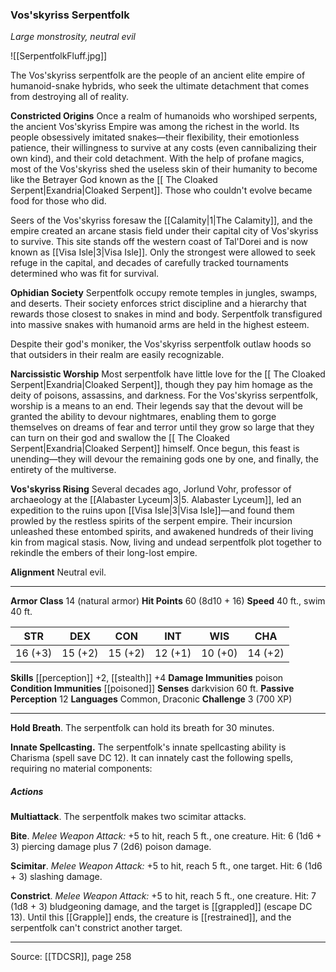 ### Vos'skyriss Serpentfolk
_Large monstrosity, neutral evil_

![[SerpentfolkFluff.jpg]]

The Vos'skyriss serpentfolk are the people of an ancient elite empire of humanoid-snake hybrids, who seek the ultimate detachment that comes from destroying all of reality.

**Constricted Origins** Once a realm of humanoids who worshiped serpents, the ancient Vos'skyriss Empire was among the richest in the world. Its people obsessively imitated snakes—their flexibility, their emotionless patience, their willingness to survive at any costs (even cannibalizing their own kind), and their cold detachment. With the help of profane magics, most of the Vos'skyriss shed the useless skin of their humanity to become like the Betrayer God known as the [[ The Cloaked Serpent|Exandria|Cloaked Serpent]]. Those who couldn't evolve became food for those who did.

Seers of the Vos'skyriss foresaw the [[Calamity|1|The Calamity]], and the empire created an arcane stasis field under their capital city of Vos'skyriss to survive. This site stands off the western coast of Tal'Dorei and is now known as [[Visa Isle|3|Visa Isle]]. Only the strongest were allowed to seek refuge in the capital, and decades of carefully tracked tournaments determined who was fit for survival.


**Ophidian Society** Serpentfolk occupy remote temples in jungles, swamps, and deserts. Their society enforces strict discipline and a hierarchy that rewards those closest to snakes in mind and body. Serpentfolk transfigured into massive snakes with humanoid arms are held in the highest esteem.

Despite their god's moniker, the Vos'skyriss serpentfolk outlaw hoods so that outsiders in their realm are easily recognizable.


**Narcissistic Worship** Most serpentfolk have little love for the [[ The Cloaked Serpent|Exandria|Cloaked Serpent]], though they pay him homage as the deity of poisons, assassins, and darkness. For the Vos'skyriss serpentfolk, worship is a means to an end. Their legends say that the devout will be granted the ability to devour nightmares, enabling them to gorge themselves on dreams of fear and terror until they grow so large that they can turn on their god and swallow the [[ The Cloaked Serpent|Exandria|Cloaked Serpent]] himself. Once begun, this feast is unending—they will devour the remaining gods one by one, and finally, the entirety of the multiverse.


**Vos'skyriss Rising** Several decades ago, Jorlund Vohr, professor of archaeology at the [[Alabaster Lyceum|3|5. Alabaster Lyceum]], led an expedition to the ruins upon [[Visa Isle|3|Visa Isle]]—and found them prowled by the restless spirits of the serpent empire. Their incursion unleashed these entombed spirits, and awakened hundreds of their living kin from magical stasis. Now, living and undead serpentfolk plot together to rekindle the embers of their long-lost empire.


**Alignment** Neutral evil.






---

**Armor Class** 14 (natural armor)
**Hit Points** 60 (8d10 + 16)
**Speed** 40 ft., swim 40 ft.

| STR     | DEX     | CON     | INT     | WIS     | CHA     |
|---------|---------|---------|---------|---------|---------|
| 16 (+3) | 15 (+2) | 15 (+2) | 12 (+1) | 10 (+0) | 14 (+2) |

**Skills** [[perception]] +2, [[stealth]] +4
**Damage Immunities** poison
**Condition Immunities** [[poisoned]]
**Senses** darkvision 60 ft.
**Passive Perception** 12
**Languages** Common, Draconic
**Challenge** 3 (700 XP)

---

**Hold Breath**. The serpentfolk can hold its breath for 30 minutes.

**Innate Spellcasting.** The serpentfolk's innate spellcasting ability is Charisma (spell save DC 12). It can innately cast the following spells, requiring no material components:

##### Actions
**Multiattack**. The serpentfolk makes two scimitar attacks.

**Bite**. _Melee Weapon Attack:_ +5 to hit, reach 5 ft., one creature. Hit: 6 (1d6 + 3) piercing damage plus 7 (2d6) poison damage.

**Scimitar**. _Melee Weapon Attack:_ +5 to hit, reach 5 ft., one target. Hit: 6 (1d6 + 3) slashing damage.

**Constrict**. _Melee Weapon Attack:_ +5 to hit, reach 5 ft., one creature. Hit: 7 (1d8 + 3) bludgeoning damage, and the target is [[grappled]] (escape DC 13). Until this [[Grapple]] ends, the creature is [[restrained]], and the serpentfolk can't constrict another target.


---

Source: [[TDCSR]], page 258